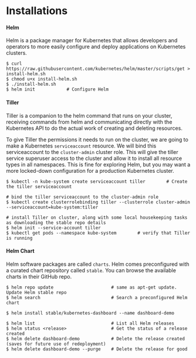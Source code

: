 # Installations

#### Helm

Helm is a package manager for Kubernetes that allows developers and operators to more easily configure and deploy applications on Kubernetes clusters.

```
$ curl https://raw.githubusercontent.com/kubernetes/helm/master/scripts/get > install-helm.sh
$ chmod u+x install-helm.sh
$ ./install-helm.sh
$ helm init            # Configure Helm
```

#### Tiller

Tiller is a companion to the helm command that runs on your cluster, receiving commands from helm and communicating directly with the Kubernetes API to do the actual work of creating and deleting resources.

To give Tiller the permissions it needs to run on the cluster, we are going to make a Kubernetes `serviceaccount` resource. We will bind this serviceaccount to the `cluster-admin` cluster role. This will give the tiller service superuser access to the cluster and allow it to install all resource types in all namespaces. This is fine for exploring Helm, but you may want a more locked-down configuration for a production Kubernetes cluster.

```
$ kubectl -n kube-system create serviceaccount tiller        # Create the tiller serviceaccount

# bind the tiller serviceaccount to the cluster-admin role
$ kubectl create clusterrolebinding tiller --clusterrole cluster-admin --serviceaccount=kube-system:tiller

# install Tiller on cluster, along with some local housekeeping tasks as downloading the stable repo details
$ helm init --service-account tiller
$ kubectl get pods --namespace kube-system        # verify that Tiller is running
```

#### Helm Chart

Helm software packages are called `charts`. Helm comes preconfigured with a curated chart repository called `stable`. You can browse the available charts in their GitHub repo.

```
$ helm repo update                      # same as apt-get update. Update Helm stable repo
$ helm search                           # Search a preconfigured Helm chart

$ helm install stable/kubernetes-dashboard --name dashboard-demo

$ helm list                             # List all Helm releases
$ helm status <release>                 # Get the status of a release created
$ helm delete dashboard-demo            # Delete the release created (saves for future use of redeployment)
$ helm delete dashboard-demo --purge    # Delete the release for good
```



